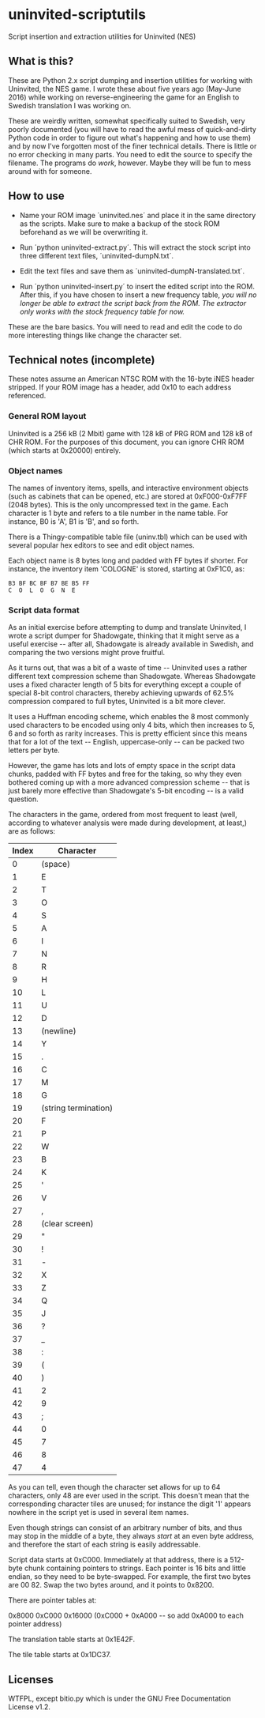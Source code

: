 # uninvited-scriptutils
Script insertion and extraction utilities for Uninvited (NES)

## What is this?
These are Python 2.x script dumping and insertion utilities for working with Uninvited, the NES game. I wrote these about five years ago (May-June 2016) while working on reverse-engineering the game for an English to Swedish translation I was working on.

These are weirdly written, somewhat specifically suited to Swedish, very poorly documented (you will have to read the awful mess of quick-and-dirty Python code in order to figure out what's happening and how to use them) and by now I've forgotten most of the finer technical details. There is little or no error checking in many parts. You need to edit the source to specify the filename. The programs do *work*, however. Maybe they will be fun to mess around with for someone.  

## How to use
* Name your ROM image ´uninvited.nes´ and place it in the same directory as the scripts. Make sure to make a backup of the stock ROM beforehand as we will be overwriting it.

* Run ´python uninvited-extract.py´. This will extract the stock script into three different text files, ´uninvited-dumpN.txt´.

* Edit the text files and save them as ´uninvited-dumpN-translated.txt´.

* Run ´python uninvited-insert.py´ to insert the edited script into the ROM. After this, if you have chosen to insert a new frequency table, *you will no longer be able to extract the script back from the ROM. The extractor only works with the stock frequency table for now.*

These are the bare basics. You will need to read and edit the code to do more interesting things like change the character set.

## Technical notes (incomplete)

These notes assume an American NTSC ROM with the 16-byte iNES header stripped. If your ROM image has a header, add 0x10 to each address referenced.

### General ROM layout   
Uninvited is a 256 kB (2 Mbit) game with 128 kB of PRG ROM and 128 kB of CHR ROM. For the purposes of this document, you can ignore CHR ROM (which starts at 0x20000) entirely.
   

### Object names   
The names of inventory items, spells, and interactive environment objects (such as cabinets that can be opened, etc.) are stored at 0xF000-0xF7FF (2048 bytes). This is the only uncompressed text in the game. Each character is 1 byte and refers to a tile number in the name table. For instance, B0 is 'A', B1 is 'B', and so forth.

There is a Thingy-compatible table file (uninv.tbl) which can be used with several popular hex editors to see and edit object names.

Each object name is 8 bytes long and padded with FF bytes if shorter. For instance, the inventory item 'COLOGNE' is stored, starting at 0xF1C0, as:

```
B3 BF BC BF B7 BE B5 FF 
C  O  L  O  G  N  E      
```	

### Script data format
   
As an initial exercise before attempting to dump and translate Uninvited, I wrote a script dumper for Shadowgate, thinking that it might serve as a useful exercise -- after all, Shadowgate is already available in Swedish, and comparing the two versions might prove fruitful.
   
As it turns out, that was a bit of a waste of time -- Uninvited uses a rather different text compression scheme than Shadowgate. Whereas Shadowgate uses a fixed character length of 5 bits for everything except a couple of special 8-bit control characters, thereby achieving upwards of 62.5% compression compared to full bytes, Uninvited is a bit more clever. 

It uses a Huffman encoding scheme, which enables the 8 most commonly used characters to be encoded using only 4 bits, which then increases to 5, 6 and so forth as rarity increases. This is pretty efficient since this means that for a lot of the text -- English, uppercase-only -- can be packed two letters per byte. 
   
However, the game has lots and lots of empty space in the script data chunks, padded with FF bytes and free for the taking, so why they even bothered coming up with a more advanced compression scheme -- that is just barely more effective than Shadowgate's 5-bit encoding -- is a valid question.

The characters in the game, ordered from most frequent to least (well, according to whatever analysis were made during development, at least,) are as follows:

| Index | Character |
|-------|-----------|
|    0 |  (space) |
|    1 |  E |
|    2 |  T |
|    3 |  O |
|    4 |  S |
|    5 |  A |
|    6 |  I |
|    7 |  N |
|    8 |  R |
|    9 |  H |
|   10 |  L |
|   11 |  U |
|   12 |  D |
|   13 |  (newline) |
|   14 |  Y |
|   15 |  . |
|   16 |  C |
|   17 |  M |
|   18 |  G |
|   19 |  (string termination) |
|   20 |  F |
|   21 |  P |
|   22 |  W |
|   23 |  B |
|   24 |  K |
|   25 |  ' |
|   26 |  V |
|   27 |  , |
|   28 |  (clear screen) |
|   29 |  " |
|   30 |  ! |
|   31 |  - |
|   32 |  X |
|   33 |  Z |
|   34 |  Q |
|   35 |  J |
|   36 |  ? |
|   37 |  _ |
|   38 |  : |
|   39 |  ( |
|   40 |  ) |
|   41 |  2 |
|   42 |  9 |
|   43 |  ; |
|   44 |  0 |
|   45 |  7 |
|   46 |  8 |
|   47 |  4 |
 

As you can tell, even though the character set allows for up to 64 characters, only 48 are ever used in the script. This doesn't mean that the corresponding character tiles are unused; for instance the digit '1' appears nowhere in the script yet is used in several item names.

Even though strings can consist of an arbitrary number of bits, and thus may stop in the middle of a byte, they always *start* at an even byte address, and therefore the start of each string is easily addressable.

Script data starts at 0xC000. Immediately at that address, there is a 512-byte chunk containing pointers to strings. Each pointer is 16 bits and little endian, so they need to be byte-swapped. For example, the first two bytes are 00 82. Swap the two bytes around, and it points to 0x8200.

There are pointer tables at:

0x8000
0xC000
0x16000 (0xC000 + 0xA000 -- so add 0xA000 to each pointer address)

The translation table starts at 0x1E42F.

The tile table starts at 0x1DC37.


## Licenses
WTFPL, except bitio.py which is under the GNU Free Documentation License v1.2.
